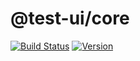 # @test-ui/core

[![Build Status](https://travis-ci.org/mike-north/test-ui-core.svg?branch=master)](https://travis-ci.org/mike-north/test-ui-core)
[![Version](https://img.shields.io/npm/v/@test-ui/core.svg)](https://www.npmjs.com/package/@test-ui/core)
